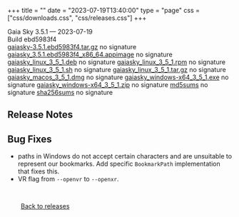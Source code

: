 +++
title = ""
date = "2023-07-19T13:40:00"
type = "page"
css = ["css/downloads.css", "css/releases.css"]
+++

<div class="download-container">
<div id="download-title">
Gaia Sky <span class="downloads-version">3.5.1</span> — <span class="downloads-releasedate">2023-07-19</span></div>
<div class="downloads-build">Build ebd5983f4</div>
<div class="download-section">
<a href="https://gaia.ari.uni-heidelberg.de/gaiasky/releases/3.5.1.ebd5983f4/gaiasky-3.5.1.ebd5983f4.tar.gz" class="download-button">gaiasky-3.5.1.ebd5983f4.tar.gz</a>
<span class="signature">no signature</span>
<a href="https://gaia.ari.uni-heidelberg.de/gaiasky/releases/3.5.1.ebd5983f4/gaiasky_3.5.1.ebd5983f4_x86_64.appimage" class="download-button">gaiasky_3.5.1.ebd5983f4_x86_64.appimage</a>
<span class="signature">no signature</span>
<a href="https://gaia.ari.uni-heidelberg.de/gaiasky/releases/3.5.1.ebd5983f4/gaiasky_linux_3_5_1.deb" class="download-button">gaiasky_linux_3_5_1.deb</a>
<span class="signature">no signature</span>
<a href="https://gaia.ari.uni-heidelberg.de/gaiasky/releases/3.5.1.ebd5983f4/gaiasky_linux_3_5_1.rpm" class="download-button">gaiasky_linux_3_5_1.rpm</a>
<span class="signature">no signature</span>
<a href="https://gaia.ari.uni-heidelberg.de/gaiasky/releases/3.5.1.ebd5983f4/gaiasky_linux_3_5_1.sh" class="download-button">gaiasky_linux_3_5_1.sh</a>
<span class="signature">no signature</span>
<a href="https://gaia.ari.uni-heidelberg.de/gaiasky/releases/3.5.1.ebd5983f4/gaiasky_linux_3_5_1.tar.gz" class="download-button">gaiasky_linux_3_5_1.tar.gz</a>
<span class="signature">no signature</span>
<a href="https://gaia.ari.uni-heidelberg.de/gaiasky/releases/3.5.1.ebd5983f4/gaiasky_macos_3_5_1.dmg" class="download-button">gaiasky_macos_3_5_1.dmg</a>
<span class="signature">no signature</span>
<a href="https://gaia.ari.uni-heidelberg.de/gaiasky/releases/3.5.1.ebd5983f4/gaiasky_windows-x64_3_5_1.exe" class="download-button">gaiasky_windows-x64_3_5_1.exe</a>
<span class="signature">no signature</span>
<a href="https://gaia.ari.uni-heidelberg.de/gaiasky/releases/3.5.1.ebd5983f4/gaiasky_windows-x64_3_5_1.zip" class="download-button">gaiasky_windows-x64_3_5_1.zip</a>
<span class="signature">no signature</span>
<a href="https://gaia.ari.uni-heidelberg.de/gaiasky/releases/3.5.1.ebd5983f4/md5sums" class="download-button">md5sums</a>
<span class="signature">no signature</span>
<a href="https://gaia.ari.uni-heidelberg.de/gaiasky/releases/3.5.1.ebd5983f4/sha256sums" class="download-button">sha256sums</a>
<span class="signature">no signature</span>
</div>
</div>

<section class="release-notes">

# Release Notes


## Bug Fixes
- paths in Windows do not accept certain characters and are unsuitable to represent our bookmarks. Add specific `BookmarkPath` implementation that fixes this.
- VR flag from `--openvr` to `--openxr`.
</section>


<p class="center-text" style="padding: 30px;">
<i class="fa-solid fa-circle-arrow-left"></i> <a href="/downloads/releases">Back to releases</a>
</p>
